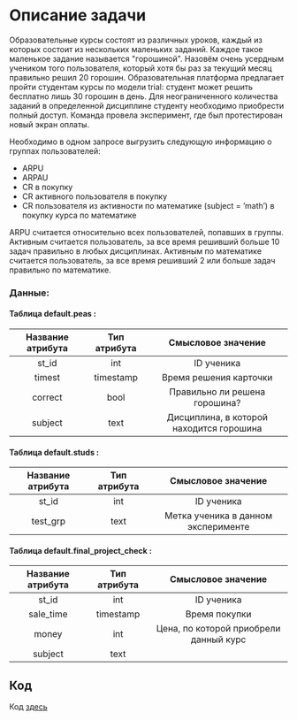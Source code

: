 # Описание задачи
Образовательные курсы состоят из различных уроков, каждый из которых состоит из нескольких маленьких заданий. Каждое такое маленькое задание называется "горошиной". Назовём очень усердным учеником того пользователя, который хотя бы раз за текущий месяц правильно решил 20 горошин. Образовательная платформа предлагает пройти студентам курсы по модели trial: студент может решить бесплатно лишь 30 горошин в день. Для неограниченного количества заданий в определенной дисциплине студенту необходимо приобрести полный доступ. Команда провела эксперимент, где был протестирован новый экран оплаты.

Необходимо в одном запросе выгрузить следующую информацию о группах пользователей:

- ARPU 
- ARPAU 
- CR в покупку 
- СR активного пользователя в покупку 
- CR пользователя из активности по математике (subject = ’math’) в покупку курса по математике

ARPU считается относительно всех пользователей, попавших в группы.
Активным считается пользователь, за все время решивший больше 10 задач правильно в любых дисциплинах.
Активным по математике считается пользователь, за все время решивший 2 или больше задач правильно по математике.


### Данные:

#### Таблица default.peas :


| Название атрибута | Тип атрибута | Смысловое значение                       |
|:-----------------:|:------------:|:----------------------------------------:|
| st_id             | int          | ID ученика                               |
| timest            | timestamp    | Время решения карточки                   |
| correct           | bool         | Правильно ли решена горошина?            |
| subject           | text         | Дисциплина, в которой находится горошина |


#### Таблица default.studs : 


| Название атрибута | Тип атрибута | Смысловое значение                  |
|:-----------------:|:------------:|:-----------------------------------:|
|st_id	            | int	       | ID ученика                          |
| test_grp	        | text	       | Метка ученика в данном эксперименте |


#### Таблица default.final_project_check : 


| Название атрибута | Тип атрибута | Смысловое значение                     |
|:-----------------:|:------------:|:--------------------------------------:|
| st_id 	        | int          | ID ученика                             |
| sale_time        	| timestamp	   | Время покупки                          |
| money	            | int	       | Цена, по которой приобрели данный курс |
| subject	        | text 	       |


## Код
Код [здесь](https://github.com/ValeriaGlushkova/Analysis-of-educational-courses/blob/main/SQL_metrics.ipynb)
